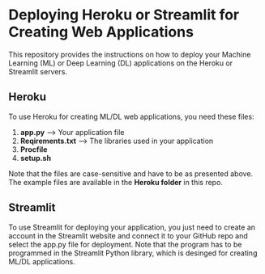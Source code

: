 # Deploying Heroku or Streamlit for Creating Web Applications
This repository provides the instructions on how to deploy your Machine Learning (ML) or Deep Learning (DL) applications on the Heroku or Streamlit servers. 
## Heroku
To use Heroku for creating ML/DL web applications, you need these files:
1. **app.py** --> Your application file 
2. **Reqirements.txt** --> The libraries used in your application
3. **Procfile**
4. **setup.sh**

Note that the files are case-sensitive and have to be as presented above. The example files are available in the **Heroku folder** in this repo.

## Streamlit
To use Streamlit for deploying your application, you just need to create an account in the Streamlit website and connect it to your GitHub repo and select the app.py file for deployment. Note that the program has to be programmed in the Streamlit Python library, which is desinged for creating ML/DL applications.
